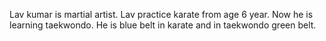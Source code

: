 Lav kumar is martial artist. Lav practice karate from age 6 year. Now he is learning taekwondo. He is blue belt in karate and in taekwondo green belt.
<!---
Lav0Taekwondo/Lav0Taekwondo is a ✨ special ✨ repository because its `README.md` (this file) appears on your GitHub profile.
You can click the Preview link to take a look at your changes.
--->
